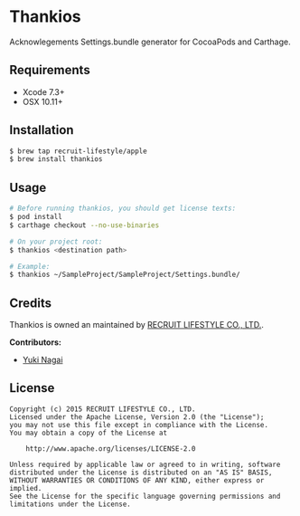# Thankios
Acknowlegements Settings.bundle generator for CocoaPods and Carthage.

## Requirements
* Xcode 7.3+
* OSX 10.11+

## Installation
```bash
$ brew tap recruit-lifestyle/apple
$ brew install thankios
```

## Usage
```bash
# Before running thankios, you should get license texts:
$ pod install
$ carthage checkout --no-use-binaries

# On your project root:
$ thankios <destination path>

# Example:
$ thankios ~/SampleProject/SampleProject/Settings.bundle/
```

## Credits
Thankios is owned an maintained by [RECRUIT LIFESTYLE CO., LTD.](http://www.recruit-lifestyle.co.jp/).

**Contributors:**
* [Yuki Nagai](https://github.com/uny)

## License
```
Copyright (c) 2015 RECRUIT LIFESTYLE CO., LTD.
Licensed under the Apache License, Version 2.0 (the "License");
you may not use this file except in compliance with the License.
You may obtain a copy of the License at

    http://www.apache.org/licenses/LICENSE-2.0

Unless required by applicable law or agreed to in writing, software
distributed under the License is distributed on an "AS IS" BASIS,
WITHOUT WARRANTIES OR CONDITIONS OF ANY KIND, either express or implied.
See the License for the specific language governing permissions and
limitations under the License.
```
